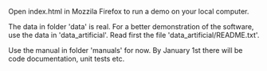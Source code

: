 Open index.html in Mozzila Firefox to run a demo on your local computer.

The data in folder 'data' is real. For a better demonstration of the software, use the data in 'data_artificial'. Read first the file 'data_artificial/README.txt'.

Use the manual in folder 'manuals' for now. By January 1st there will be code documentation, unit tests etc. 